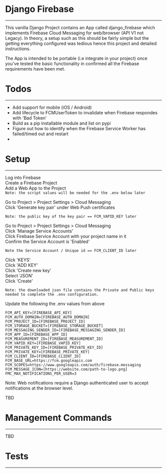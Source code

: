 # Django Firebase

---

This vanilla Django Project contains an App 
called django_firebase which implements Firebase Cloud 
Messaging for web/browser (API V1 not Legacy). In theory, a
setup such as this should be fairly simple but the getting
everything configured was tedious hence this project and
detailed instructions.

The App is intended to be portable (i.e integrate in 
your project) once you've tested the basic functionality in 
confirmed all the Firebase requirements have been met.

# Todos

---

- Add support for mobile (iOS / Android)
- Add lifecycle to FCMUserToken to invalidate when Firebase respondes with 'Bad Token'
- Build as a pip installable module and list on pypi
- Figure out how to identify when the Firebase Service Worker has failed/timed out and restart
- 


# Setup
___
Log into Firebase  
Create a Firebase Project  
Add a Web App to the Project  
`Note: the script values will be needed for the .env below later`

Go to Project > Project Settings > Cloud Messaging   
Click 'Generate key pair' under Web Push certificates  

`Note: the public key of the key pair == FCM_VAPID_KEY later`  

Go to Project > Project Settings > Cloud Messaging  
Click 'Manage Service Accounts'  
Click Firebase Service Account with your project name in it  
Confirm the Service Account is 'Enabled'  

`Note the Service Account / Unique id == FCM_CLIENT_ID later`

Click 'KEYS'  
Click 'ADD KEY'  
Click 'Create new key'  
Select 'JSON'  
Click 'Create'  

`Note: the downloaded json file contains the Private and Public keys 
needed to complete the .env configuration.`


Update the following the .env values from above
```
FCM_API_KEY=[FIREBASE_API_KEY]
FCM_AUTH_DOMAIN=[FIREBASE_AUTH_DOMAIN]
FCM_PROJECT_ID=[FIREBASE_PROJECT_ID]
FCM_STORAGE_BUCKET=[FIREBASE_STORAGE_BUCKET]
FCM_MESSAGING_SENDER_ID=[FIREBASE_MESSAGING_SENDER_ID]
FCM_APP_ID=[FIREBASE_APP_ID]
FCM_MEASUREMENT_ID=[FIREBASE_MEASUREMENT_ID]
FCM_VAPID_KEY=[FIREBASE_VAPID_KEY]
FCM_PRIVATE_KEY_ID=[FIREBASE_PRIVATE_KEY_ID]
FCM_PRIVATE_KEY=[FIREBASE_PRIVATE_KEY]
FCM_CLIENT_ID=[FIREBASE_CLIENT_ID]
FCM_BASE_URL=https://fcm.googleapis.com
FCM_SCOPES=https://www.googleapis.com/auth/firebase.messaging
FCM_MESSAGE_ICON=[https://website.com/path-to-logo.png]
FMC_MAX_NOTIFICATIONS_PER_USER=3
```

Note: Web notifications require a Django authenticated user to accept 
notifications at the browser level. 

TBD

# Management Commands
 
___

TBD

# Tests
 
___